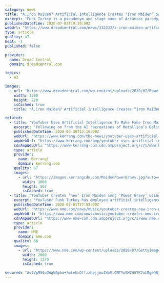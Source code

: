 ```yaml
---
category: news
title: "A.Iron Maiden? Artificial Intelligence Creates “Iron Maiden” Song “Power Gravy”!"
excerpt: "Funk Turkey is a pseudonym and stage name of Arkansas parody/comedy musician and producer Kirt Connor. The YouTuber recently used artificial intelligence to create a new “Metallica” and 'Nirvana' songs,"
publishedDateTime: 2020-07-03T19:30:00Z
webUrl: "https://www.dreadcentral.com/news/332332/a-iron-maiden-artificial-intelligence-creates-iron-maiden-song-power-gravy/"
type: article
quality: 47
heat: -1
published: false

provider:
  name: Dread Central
  domain: dreadcentral.com

topics:
  - AI

images:
  - url: "https://www.dreadcentral.com/wp-content/uploads/2020/07/Power-Gravy-Banner.jpg"
    width: 1280
    height: 720
    isCached: true
    title: "A.Iron Maiden? Artificial Intelligence Creates “Iron Maiden” Song “Power Gravy”!"

related:
  - title: "YouTuber Uses Artificial Intelligence To Make Fake Iron Maiden Song, Power Gravy"
    excerpt: "Following on from the AI recreations of Metallica’s Deliverance Rides and Nirvana’s Smother, YouTuber and tech wizard Funk Turkey has used artificial intelligence to create a brand new Iron Maiden song"
    publishedDateTime: 2020-06-30T12:16:00Z
    webUrl: "https://www.kerrang.com/the-news/youtuber-uses-artificial-intelligence-to-make-fake-iron-maiden-song-power-gravy/"
    ampWebUrl: "https://www.kerrang.com/amp/youtuber-uses-artificial-intelligence-to-make-fake-iron-maiden-song-power-gravy"
    cdnAmpWebUrl: "https://www-kerrang-com.cdn.ampproject.org/c/s/www.kerrang.com/amp/youtuber-uses-artificial-intelligence-to-make-fake-iron-maiden-song-power-gravy"
    type: article
    provider:
      name: Kerrang!
      domain: kerrang.com
    quality: 67
    images:
      - url: "https://images.kerrangcdn.com/MaidenPowerGravy.jpg?auto=compress&fit=crop&w=1008"
        width: 1008
        height: 567
        isCached: true
  - title: "YouTuber creates ‘new’ Iron Maiden song ‘Power Gravy’ using artificial intelligence"
    excerpt: "YouTuber Funk Turkey has employed artificial intelligence to create a track in imitation of Iron Maiden entitled 'Power Gravy'."
    publishedDateTime: 2020-07-01T17:53:00Z
    webUrl: "https://www.nme.com/news/music/youtuber-creates-new-iron-maiden-song-power-gravy-using-artificial-intelligence-2699446"
    ampWebUrl: "https://www.nme.com/news/music/youtuber-creates-new-iron-maiden-song-power-gravy-using-artificial-intelligence-2699446?amp"
    cdnAmpWebUrl: "https://www-nme-com.cdn.ampproject.org/c/s/www.nme.com/news/music/youtuber-creates-new-iron-maiden-song-power-gravy-using-artificial-intelligence-2699446?amp"
    type: article
    provider:
      name: NME
      domain: nme.com
    quality: 66
    images:
      - url: "https://www.nme.com/wp-content/uploads/2020/07/GettyImages-53634054.jpg"
        width: 2000
        height: 1270
        isCached: true

secured: "AstVp954uOWgN6phx+/mteUuOffzzhejjmu1WoMrQNTYnSH7d57K2uLBgehNjoy0EvorKEblI4b3mCNj2dBghKCjWec2dPoC+QaD4Wl+5tIGPw0/rG3u+xmXra8p0JEervYvIlO1S159bZhdFG2WdHqlOIdxuFnZKNJdNA0DWhX815BjWEcOJyezr4n/HxYaiKvy5F8ZCOkJAOXT/ZdO6h0x+nXioiP7/OidEIB4HsYYgFqO/pDZhcbj/pgSY4BeP5riNFXyJ2Oecod57jyMKAiQcalxMdX6pvWBb9KNrHE8UCU64o9VNgNo4kpAv5mYt/NA6KMAvJb/E2KKqX25ow==;uruHzeikxe6MbzhvuPaC6g=="
---
```


